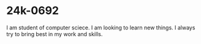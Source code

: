 # 24k-0692
I am student of computer sciece.
I am looking to learn new things.
I always try to bring best in my work and skills.
